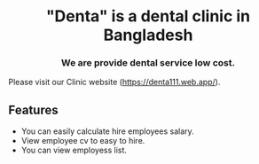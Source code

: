 <h1 align="center">"Denta" is a dental clinic in Bangladesh</h1>
<h3 align="center">We are provide dental service low cost.</h3>

Please visit our Clinic website (https://denta111.web.app/).

## Features

- You can easily calculate hire employees salary.
- View employee cv to easy to hire.
- You can view employess list.

